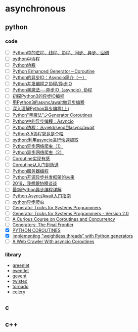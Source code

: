 # asynchronous

## python

### code

- [ ] [Python中的进程、线程、协程、同步、异步、回调](http://python.jobbole.com/81692/)
- [ ] [python中协程](http://python.jobbole.com/87156/)
- [ ] [Python协程](http://python.jobbole.com/87767/)
- [ ] [Python Enhanced Generator－Coroutine](http://python.jobbole.com/88143/)
- [ ] [Python的异步IO：Asyncio简介（一）](http://python.jobbole.com/87541/)
- [ ] [Python并发编程之协程/异步IO](http://python.jobbole.com/87202/)
- [ ] [Python黑魔法---异步IO（asyncio）协程](http://python.jobbole.com/87310/)
- [ ] [初探Python3的异步IO编程](http://python.jobbole.com/84025/)
- [ ] [用Python3的async/await做异步编程](http://python.jobbole.com/88427/)
- [ ] [深入理解Python异步编程(上)](http://python.jobbole.com/88291/)
- [ ] [Python"黑魔法"之Generator Coroutines](http://python.jobbole.com/85117/)
- [ ] [Python中的异步编程：Asyncio](http://python.jobbole.com/87988/)
- [ ] [Python协程：从yield/send到async/await](http://python.jobbole.com/86069/)
- [ ] [Python3.5协程究竟是个啥](http://python.jobbole.com/86481/)
- [ ] [python:利用asyncio进行快速抓取](http://blog.jobbole.com/63897/)
- [ ] [Python异步网络爬虫（1）](http://python.jobbole.com/86727/)
- [ ] [Python异步网络爬虫（2）](http://python.jobbole.com/86795/)
- [ ] [Coroutine实现有感](https://www.douban.com/note/11552969/)
- [ ] [Coroutine从入门到劝退](https://zhuanlan.zhihu.com/p/25513336)
- [ ] [Python服务器编程](https://zhuanlan.zhihu.com/p/30056870)
- [ ] [Python开源异步并发框架的未来](https://segmentfault.com/a/1190000000471602)
- [ ] [2016，我想跟协程谈谈](http://www.jianshu.com/p/9330e6d61f34)
- [ ] [最新Python异步编程详解](http://www.jianshu.com/p/b036e6e97c18)
- [ ] [Python Async/Await入门指南](https://zhuanlan.zhihu.com/p/27258289)
- [ ] [python异步爬虫](http://blog.csdn.net/whuhan2013/article/details/52529477)
- [ ] [Generator Tricks for Systems Programmers](http://www.dabeaz.com/generators/)
- [ ] [Generator Tricks for Systems Programmers - Version 2.0](http://www.dabeaz.com/generators-uk/)
- [ ] [A Curious Course on Coroutines and Concurrency](http://www.dabeaz.com/coroutines/)
- [ ] [Generators: The Final Frontier](http://www.dabeaz.com/finalgenerator/)
- [x] [PYTHON COROUTINES](https://blog.thumbtack.net/python-coroutines/)
- [x] [Implementing "weightless threads" with Python generators](https://www.ibm.com/developerworks/library/l-pythrd/index.html)
- [ ] [A Web Crawler With asyncio Coroutines](http://aosabook.org/en/500L/a-web-crawler-with-asyncio-coroutines.html)

### library

- [greenlet](https://github.com/gaoxinge/bible/tree/master/asynchronous/greenlet)
- [eventlet](https://github.com/gaoxinge/bible/tree/master/asynchronous/eventlet)
- [gevent](https://github.com/gaoxinge/bible/tree/master/asynchronous/gevent)
- [twisted](https://github.com/gaoxinge/bible/tree/master/asynchronous/twisted)
- [tornado](https://github.com/gaoxinge/bible/tree/master/asynchronous/tornado)
- [celery](https://github.com/gaoxinge/bible/tree/master/asynchronous/celery)

## c

## c++